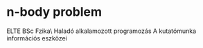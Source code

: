 # n-body problem

ELTE BSc Fzika\\
Haladó alkalamozott programozás
A kutatómunka információs eszközei

